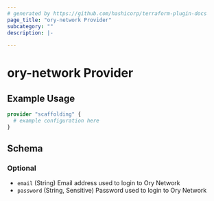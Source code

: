 ```yaml
---
# generated by https://github.com/hashicorp/terraform-plugin-docs
page_title: "ory-network Provider"
subcategory: ""
description: |-
  
---
```


# ory-network Provider



## Example Usage

```terraform
provider "scaffolding" {
  # example configuration here
}
```

<!-- schema generated by tfplugindocs -->
## Schema

### Optional

- `email` (String) Email address used to login to Ory Network
- `password` (String, Sensitive) Password used to login to Ory Network
